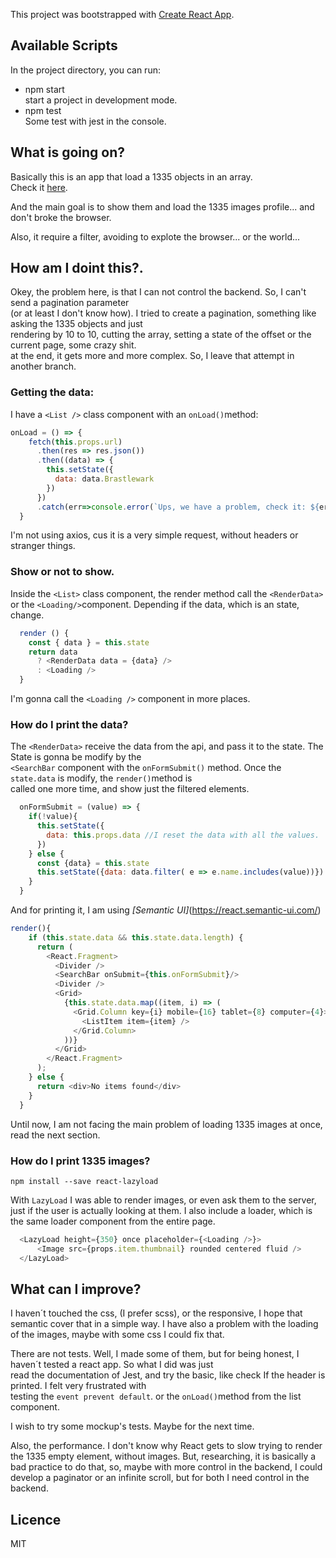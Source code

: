 This project was bootstrapped with [Create React App](https://github.com/facebook/create-react-app).

## Available Scripts

In the project directory, you can run:
- npm start <br>
  start a project in development mode.
- npm test <br>
  Some test with jest in the console. 

## What is going on?

Basically this is an app that load a 1335 objects in an array.<br>
Check it [here](https://raw.githubusercontent.com/rrafols/mobile_test/master/data.json). <br>

And the main goal is to show them and load the 1335 images profile... and don't broke the browser. <br>

Also, it require a filter, avoiding to explote the browser... or the world... <br>

## How am I doint this?.

Okey, the problem here, is that I can not control the backend. So, I can't send a pagination parameter <br>
(or at least I don't know how). I tried to create a pagination, something like asking the 1335 objects and just <br>
rendering by 10 to 10, cutting the array, setting a state of the offset or the current page, some crazy shit. <br>
at the end, it gets more and more complex. So, I leave that attempt in another branch.<br>

### Getting the data: 
I have a `<List />` class component with an `onLoad()`method: <br>
```javascript
onLoad = () => {
    fetch(this.props.url)
      .then(res => res.json())
      .then((data) => {
        this.setState({
          data: data.Brastlewark
        })
      })
      .catch(err=>console.error(`Ups, we have a problem, check it: ${err}`))
  }
```
I'm not using axios, cus it is a very simple request, without headers or stranger things. 

### Show or not to show. 
Inside the `<List>` class component, the render method call the `<RenderData>` or the `<Loading/>`component. Depending if the data, which is an state, change. 
```javascript
  render () {
    const { data } = this.state
    return data 
      ? <RenderData data = {data} />
      : <Loading />
  }
```
I'm gonna call the `<Loading />` component in more places. 

### How do I print the data?
The `<RenderData>` receive the data from the api, and pass it to the state. The State is gonna be modify by the <br>
`<SearchBar` component with the `onFormSubmit()` method. Once the `state.data` is modify, the `render()`method is <br>
called one more time, and show just the filtered elements. <br>
```javascript
  onFormSubmit = (value) => {
    if(!value){
      this.setState({
        data: this.props.data //I reset the data with all the values. 
      })
    } else {
      const {data} = this.state
      this.setState({data: data.filter( e => e.name.includes(value))})
    }
  }
```
And for printing it, I am using *[Semantic UI]*(https://react.semantic-ui.com/)
```javascript
render(){
    if (this.state.data && this.state.data.length) {
      return (
        <React.Fragment>
          <Divider />
          <SearchBar onSubmit={this.onFormSubmit}/>
          <Divider />
          <Grid>
            {this.state.data.map((item, i) => (
              <Grid.Column key={i} mobile={16} tablet={8} computer={4}>
                <ListItem item={item} />
              </Grid.Column>
            ))}
          </Grid>
        </React.Fragment>
      );
    } else {
      return <div>No items found</div>
    }
  }
```
Until now, I am not facing the main problem of loading 1335 images at once, read the next section. 

### How do I print 1335 images?
```
npm install --save react-lazyload
```
With `LazyLoad` I was able to render images, or even ask them to the server, just if the user is actually looking at them. I also include a loader, which is the same loader component from the entire page. 
```javascript
  <LazyLoad height={350} once placeholder={<Loading />}>
      <Image src={props.item.thumbnail} rounded centered fluid />
  </LazyLoad>
```

## What can I improve? 
I haven´t touched the css, (I prefer scss), or the responsive, I hope that semantic cover that in a simple way. I have also a problem with the loading of the images, maybe with some css I could fix that. 

There are not tests. Well, I made some of them, but for being honest, I haven´t tested a react app. So what I did was just 
<br> read the documentation of Jest, and try the basic, like check If the header is printed. I felt very frustrated with 
<br> testing the `event prevent default`. or the `onLoad()`method from the list component. <br>

I wish to try some mockup's tests. Maybe for the next time. <br>

Also, the performance. I don't know why React  gets to slow trying to render the 1335 empty element, without images. But, researching, it is basically a bad practice to do that, so, maybe with more control in the backend, I could develop a paginator or an infinite scroll, but for both I need control in the backend. 

## Licence
MIT



